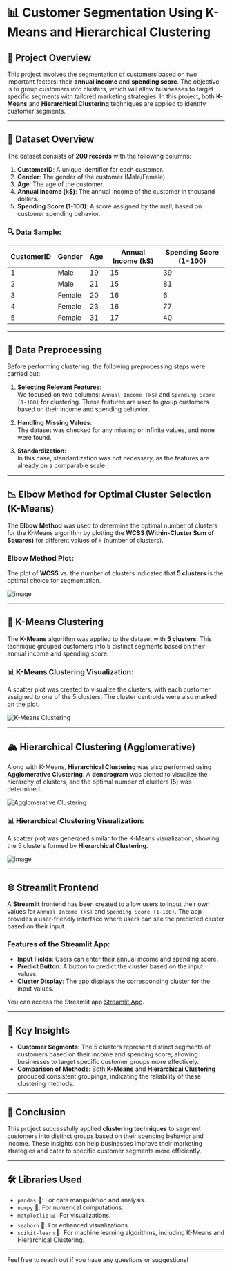 # 📊 Customer Segmentation Using K-Means and Hierarchical Clustering

## 📝 Project Overview
This project involves the segmentation of customers based on two important factors: their **annual income** and **spending score**. The objective is to group customers into clusters, which will allow businesses to target specific segments with tailored marketing strategies. In this project, both **K-Means** and **Hierarchical Clustering** techniques are applied to identify customer segments.

---

## 📂 Dataset Overview
The dataset consists of **200 records** with the following columns:

1. **CustomerID**: A unique identifier for each customer.
2. **Gender**: The gender of the customer (Male/Female).
3. **Age**: The age of the customer.
4. **Annual Income (k$)**: The annual income of the customer in thousand dollars.
5. **Spending Score (1-100)**: A score assigned by the mall, based on customer spending behavior.

### 🔍 Data Sample:
| CustomerID | Gender | Age | Annual Income (k$) | Spending Score (1-100) |
|------------|--------|-----|--------------------|------------------------|
| 1          | Male   | 19  | 15                 | 39                     |
| 2          | Male   | 21  | 15                 | 81                     |
| 3          | Female | 20  | 16                 | 6                      |
| 4          | Female | 23  | 16                 | 77                     |
| 5          | Female | 31  | 17                 | 40                     |

---

## 🔧 Data Preprocessing
Before performing clustering, the following preprocessing steps were carried out:

1. **Selecting Relevant Features**:  
   We focused on two columns: `Annual Income (k$)` and `Spending Score (1-100)` for clustering. These features are used to group customers based on their income and spending behavior.

2. **Handling Missing Values**:  
   The dataset was checked for any missing or infinite values, and none were found.

3. **Standardization**:  
   In this case, standardization was not necessary, as the features are already on a comparable scale.

---

## 📉 Elbow Method for Optimal Cluster Selection (K-Means)
The **Elbow Method** was used to determine the optimal number of clusters for the K-Means algorithm by plotting the **WCSS (Within-Cluster Sum of Squares)** for different values of `k` (number of clusters).

### Elbow Method Plot:
The plot of **WCSS** vs. the number of clusters indicated that **5 clusters** is the optimal choice for segmentation.

![image](https://github.com/user-attachments/assets/15ef014b-cdda-4c2b-9bba-6f5e7c80fe37)

---

## 🔵 K-Means Clustering
The **K-Means** algorithm was applied to the dataset with **5 clusters**. This technique grouped customers into 5 distinct segments based on their annual income and spending score.

### 📊 K-Means Clustering Visualization:
A scatter plot was created to visualize the clusters, with each customer assigned to one of the 5 clusters. The cluster centroids were also marked on the plot.

![K-Means Clustering](https://github.com/user-attachments/assets/5a3e9d7b-348f-4cbe-9230-2f99cb028c17)

---

## 🏔️ Hierarchical Clustering (Agglomerative)
Along with K-Means, **Hierarchical Clustering** was also performed using **Agglomerative Clustering**. A **dendrogram** was plotted to visualize the hierarchy of clusters, and the optimal number of clusters (5) was determined.

![Agglomerative Clustering](https://github.com/user-attachments/assets/c52df549-1e1f-4f79-ae0a-4ff5ba878937)


### 📊 Hierarchical Clustering Visualization:
A scatter plot was generated similar to the K-Means visualization, showing the 5 clusters formed by **Hierarchical Clustering**.

![image](https://github.com/user-attachments/assets/f42c9526-74e5-4e6a-afe1-9ccdce97684d)

---

## 🌐 Streamlit Frontend
A **Streamlit** frontend has been created to allow users to input their own values for `Annual Income (k$)` and `Spending Score (1-100)`. The app provides a user-friendly interface where users can see the predicted cluster based on their input.

### Features of the Streamlit App:
- **Input Fields**: Users can enter their annual income and spending score.
- **Predict Button**: A button to predict the cluster based on the input values.
- **Cluster Display**: The app displays the corresponding cluster for the input values.

You can access the Streamlit app [Streamlit App]((https://customer-segmentation-using-k-means-clustering.streamlit.app/)).

---

## 🔑 Key Insights
- **Customer Segments**: The 5 clusters represent distinct segments of customers based on their income and spending score, allowing businesses to target specific customer groups more effectively.
- **Comparison of Methods**: Both **K-Means** and **Hierarchical Clustering** produced consistent groupings, indicating the reliability of these clustering methods.

---

## 🎯 Conclusion
This project successfully applied **clustering techniques** to segment customers into distinct groups based on their spending behavior and income. These insights can help businesses improve their marketing strategies and cater to specific customer segments more efficiently.

---

## 🛠️ Libraries Used
- `pandas` 🐼: For data manipulation and analysis.
- `numpy` 🔢: For numerical computations.
- `matplotlib` 📊: For visualizations.
- `seaborn` 🌊: For enhanced visualizations.
- `scikit-learn` 🤖: For machine learning algorithms, including K-Means and Hierarchical Clustering.

---

Feel free to reach out if you have any questions or suggestions!
